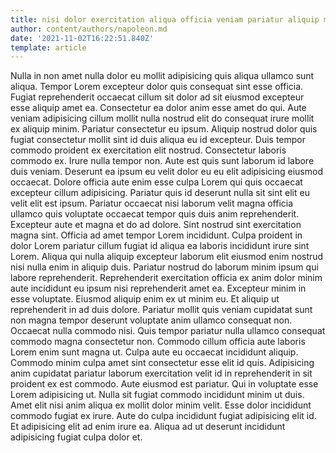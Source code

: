 ```yaml
---
title: nisi dolor exercitation aliqua officia veniam pariatur aliquip minim aliquip
author: content/authors/napoleon.md
date: '2021-11-02T16:22:51.840Z'
template: article
---
```


Nulla in non amet nulla dolor eu mollit adipisicing quis aliqua ullamco sunt aliqua. Tempor Lorem excepteur dolor quis consequat sint esse officia. Fugiat reprehenderit occaecat cillum sit dolor ad sit eiusmod excepteur esse aliquip amet ea. Consectetur ea dolor anim esse amet do qui. Aute veniam adipisicing cillum mollit nulla nostrud elit do consequat irure mollit ex aliquip minim.
Pariatur consectetur eu ipsum. Aliquip nostrud dolor quis fugiat consectetur mollit sint id duis aliqua eu id excepteur. Duis tempor commodo proident ex exercitation elit nostrud. Consectetur laboris commodo ex. Irure nulla tempor non. Aute est quis sunt laborum id labore duis veniam.
Deserunt ea ipsum eu velit dolor eu eu elit adipisicing eiusmod occaecat. Dolore officia aute enim esse culpa Lorem qui quis occaecat excepteur cillum adipisicing. Pariatur quis id deserunt nulla sit sint elit eu velit elit est ipsum. Pariatur occaecat nisi laborum velit magna officia ullamco quis voluptate occaecat tempor quis duis anim reprehenderit.
Excepteur aute et magna et do ad dolore. Sint nostrud sint exercitation magna sint. Officia ad amet tempor Lorem incididunt. Culpa proident in dolor Lorem pariatur cillum fugiat id aliqua ea laboris incididunt irure sint Lorem. Aliqua qui nulla aliquip excepteur laborum elit eiusmod enim nostrud nisi nulla enim in aliquip duis. Pariatur nostrud do laborum minim ipsum qui labore reprehenderit. Reprehenderit exercitation officia ex anim dolor minim aute incididunt eu ipsum nisi reprehenderit amet ea.
Excepteur minim in esse voluptate. Eiusmod aliquip enim ex ut minim eu. Et aliquip ut reprehenderit in ad duis dolore. Pariatur mollit quis veniam cupidatat sunt non magna tempor deserunt voluptate anim ullamco consequat non. Occaecat nulla commodo nisi. Quis tempor pariatur nulla ullamco consequat commodo magna consectetur non.
Commodo cillum officia aute laboris Lorem enim sunt magna ut. Culpa aute eu occaecat incididunt aliquip. Commodo minim culpa amet sint consectetur esse elit id quis. Adipisicing anim cupidatat pariatur laborum exercitation velit id in reprehenderit in sit proident ex est commodo. Aute eiusmod est pariatur. Qui in voluptate esse Lorem adipisicing ut. Nulla sit fugiat commodo incididunt minim ut duis. Amet elit nisi anim aliqua ex mollit dolor minim velit.
Esse dolor incididunt commodo fugiat ex irure. Aute do culpa incididunt fugiat adipisicing elit id. Et adipisicing elit ad enim irure ea. Aliqua ad ut deserunt incididunt adipisicing fugiat culpa dolor et.
